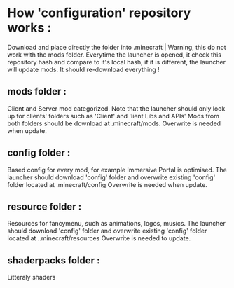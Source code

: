 # How 'configuration' repository works :
  Download and place directly the folder into .minecraft | Warning, this do not work with the mods folder.
  Everytime the launcher is opened, it check this repository hash and compare to it's local hash, if it is different, the launcher will update mods. It should re-download everything !


## mods folder :
  Client and Server mod categorized.
  Note that the launcher should only look up for clients' folders such as 'Client' and 'lient Libs and APIs' Mods from both folders should be download at .minecraft/mods. Overwrite is needed when update.

## config folder :
  Based config for every mod, for example Immersive Portal is optimised.
  The launcher should download 'config' folder and overwrite existing 'config' folder located at .minecraft/config
  Overwrite is needed when update.

## resource folder :
  Resources for fancymenu, such as animations, logos, musics.
  The launcher should download 'config' folder and overwrite existing 'config' folder located at ..minecraft/resources
  Overwrite is needed to update.

## shaderpacks folder :
  Litteraly shaders
